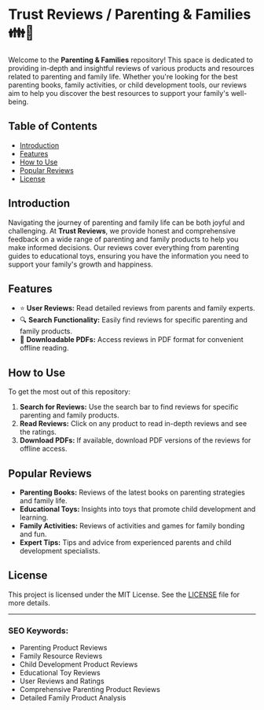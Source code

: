 # Trust Reviews / Parenting & Families 👪🌟

Welcome to the **Parenting & Families** repository! This space is dedicated to providing in-depth and insightful reviews of various products and resources related to parenting and family life. Whether you're looking for the best parenting books, family activities, or child development tools, our reviews aim to help you discover the best resources to support your family's well-being.

## Table of Contents

- [Introduction](#introduction)
- [Features](#features)
- [How to Use](#how-to-use)
- [Popular Reviews](#popular-reviews)
- [License](#license)

## Introduction

Navigating the journey of parenting and family life can be both joyful and challenging. At **Trust Reviews**, we provide honest and comprehensive feedback on a wide range of parenting and family products to help you make informed decisions. Our reviews cover everything from parenting guides to educational toys, ensuring you have the information you need to support your family's growth and happiness.

## Features

- ⭐ **User Reviews:** Read detailed reviews from parents and family experts.
- 🔍 **Search Functionality:** Easily find reviews for specific parenting and family products.
- 📝 **Downloadable PDFs:** Access reviews in PDF format for convenient offline reading.

## How to Use

To get the most out of this repository:

1. **Search for Reviews:** Use the search bar to find reviews for specific parenting and family products.
2. **Read Reviews:** Click on any product to read in-depth reviews and see the ratings.
3. **Download PDFs:** If available, download PDF versions of the reviews for offline access.

## Popular Reviews

- **Parenting Books:** Reviews of the latest books on parenting strategies and family life.
- **Educational Toys:** Insights into toys that promote child development and learning.
- **Family Activities:** Reviews of activities and games for family bonding and fun.
- **Expert Tips:** Tips and advice from experienced parents and child development specialists.

## License

This project is licensed under the MIT License. See the [LICENSE](LICENSE) file for more details.

---

### SEO Keywords:

- Parenting Product Reviews
- Family Resource Reviews
- Child Development Product Reviews
- Educational Toy Reviews
- User Reviews and Ratings
- Comprehensive Parenting Product Reviews
- Detailed Family Product Analysis
